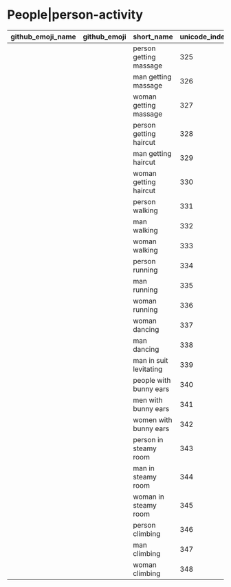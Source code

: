 # People|person-activity

|github_emoji_name|github_emoji|short_name|unicode_index|
|---|---|---|---|
|||person getting massage|325|
|||man getting massage|326|
|||woman getting massage|327|
|||person getting haircut|328|
|||man getting haircut|329|
|||woman getting haircut|330|
|||person walking|331|
|||man walking|332|
|||woman walking|333|
|||person running|334|
|||man running|335|
|||woman running|336|
|||woman dancing|337|
|||man dancing|338|
|||man in suit levitating|339|
|||people with bunny ears|340|
|||men with bunny ears|341|
|||women with bunny ears|342|
|||person in steamy room|343|
|||man in steamy room|344|
|||woman in steamy room|345|
|||person climbing|346|
|||man climbing|347|
|||woman climbing|348|
